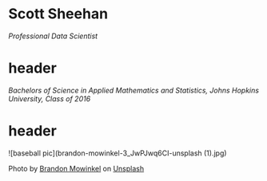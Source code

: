 # Scott Sheehan
*Professional Data Scientist*

# header
*Bachelors of Science in Applied Mathematics and Statistics, Johns Hopkins University, Class of 2016*

# header
![baseball pic](brandon-mowinkel-3_JwPJwq6CI-unsplash (1).jpg)

Photo by <a href="https://unsplash.com/@bmowinkel?utm_source=unsplash&utm_medium=referral&utm_content=creditCopyText">Brandon Mowinkel</a> on <a href="https://unsplash.com/s/photos/baseball?utm_source=unsplash&utm_medium=referral&utm_content=creditCopyText">Unsplash</a>
  
